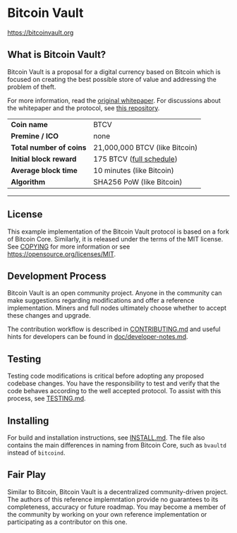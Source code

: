 Bitcoin Vault
==============

https://bitcoinvault.org

What is Bitcoin Vault?
-----------------------

Bitcoin Vault is a proposal for a digital currency based on Bitcoin which is focused on creating the best possible store of value and addressing the problem of theft.

For more information, read the [original whitepaper](https://bitcoinvault.org/bitcoinvault.pdf). For discussions about the whitepaper and the protocol, see [this repository](https://github.com/bitcoinvault/whitepaper).

| | |
|-----------|-----------------------|
| **Coin name** | BTCV |
| **Premine / ICO** | none |
| **Total number of coins** | 21,000,000 BTCV (like Bitcoin) |
| **Initial block reward** | 175 BTCV ([full schedule](https://github.com/bitcoinvault/whitepaper/issues/14)) |
| **Average block time** | 10 minutes (like Bitcoin) |
| **Algorithm** | SHA256 PoW (like Bitcoin) |

----

License
-------

This example implementation of the Bitcoin Vault protocol is based on a fork of Bitcoin Core. Similarly, it is released under the terms of the MIT license. See [COPYING](COPYING) for more information or see https://opensource.org/licenses/MIT.

Development Process
-------------------

Bitcoin Vault is an open community project. Anyone in the community can make suggestions regarding modifications and offer a reference implementation. Miners and full nodes ultimately choose whether to accept these changes and upgrade.

The contribution workflow is described in [CONTRIBUTING.md](CONTRIBUTING.md) and useful hints for developers can be found in [doc/developer-notes.md](doc/developer-notes.md).

Testing
-------

Testing code modifications is critical before adopting any proposed codebase changes. You have the responsibility to test and verify that the code behaves according to the well accepted protocol. To assist with this process, see [TESTING.md](TESTING.md).

Installing
----------

For build and installation instructions, see [INSTALL.md](INSTALL.md). The file also contains the main differences in naming from Bitcoin Core, such as `bvaultd` instead of `bitcoind`.

Fair Play
---------

Similar to Bitcoin, Bitcoin Vault is a decentralized community-driven project. The authors of this reference implemntation provide no guarantees to its completeness, accuracy or future roadmap. You may become a member of the community by working on your own reference implementation or participating as a contributor on this one.
